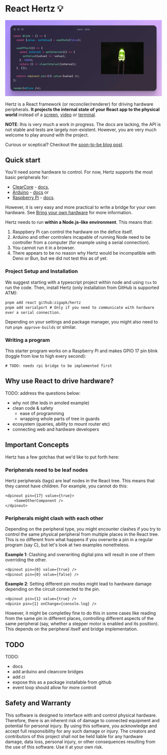 
# React Hertz 💡


![Let a picture speak a thousand words.](docs/assets/blink.gif)

Hertz is a React framework (or reconciler/renderer) for driving hardware peripherals. **It projects the internal state of your React app to the physical world** instead of a [screen](https://www.npmjs.com/package/react-dom), [video](https://www.remotion.dev/) or [terminal](https://github.com/vadimdemedes/ink).

**NOTE**: Ihis is very much a work in progress. The docs are lacking, the API is not stable and tests are largely non-existent. However, you are very much welcome to play around with the project.

Curious or sceptical? Checkout the [soon-to-be blog post](https://www.youtube.com/watch?v=xvFZjo5PgG0&list=RDxvFZjo5PgG0&start_radio=1).

## Quick start

You'll need some hardware to control. For now, Hertz supports the most basic peripherals for:
- [ClearCore](https://clearcore.ai/) - [docs](./src/bridges/clearcore/README.md),
- [Arduino](https://www.arduino.cc/) - [docs](./src/bridges/arduino/README.md) or
- [Raspberry Pi](https://www.raspberrypi.com/) - [docs](./src/bridges/raspberry/README.md).

However, it is very easy and more practical to write a bridge for your own hardware. See [Bring your own hardware](docs/bring-your-own-hardware.md) for more information.

Hertz needs to run **within a Node.js-like environment**. This means that:
1. Rasppbery Pi can control the hardware on the defice itself.
2. Arduino and other controlers incapable of running Node need to be controller from a computer (for example using a serial connection).
3. You cannot run it in a browser.
4. There appears to be no reason why Hertz would be incompatible with Deno or Bun, but we did not test this as of yet.

### Project Setup and Installation
We suggest starting with a typescript project within node and using `tsx` to run the code. Then, install Hertz (only installation from GitHub is supported ATM):

```
pnpm add react github:zigapk/hertz
pnpm add serialport # Only if you need to communicate with hardware over a serial connection.
```

Depending on your settings and package manager, you might also need to run `pnpm approve-builds` or similar.

### Writing a program

This starter program works on a Raspberry Pi and makes GPIO 17 pin blink (toggle from low to high every second):

```tsx
# TODO: needs rpi bridge to be implemented first
```

## Why use React to drive hardware?

TODO: address the questions below:
- why not (the leds in amoled example)
- clean code & safety
  - ease of programming
  - wrapping whole parts of tree in guards
- ecosystem (queries, ability to mount router etc)
- connecting web and hardware developers

## Important Concepts

Hertz has a few gotchas that we'd like to put forth here:

### Peripherals need to be leaf nodes
Hertz peripherals (tags) are leaf nodes in the React tree. This means that they cannot have children. For example, you cannot do this:
```tsx
<dpinout pin={17} value={true}>
    <SomeOtherComponent />
</dpinout>
```

### Peripherals might clash with each other
Depending on the peripheral type, you might encounter clashes if you try to control the same physical peripheral from multiple places in the React tree. This is no different from what happens if you overwrite a pin in a regular program (say C), but let's look at two examples nonetheless.

**Example 1**: Clashing and overwriting digital pins will result in one of them overriding the other.
```tsx
<dpinout pin={0} value={true} />
<dpinout pin={0} value={false} />
```

**Example 2**: Setting different pin modes might lead to hardware damage depending on the circuit connected to the pin.
```tsx
<dpinout pin={1} value={true} />
<dpinin pin={1} onChange={console.log} />
```

However, it might be completley fine to do this in some cases like reading from the same pin in different places, controlling different aspects of the same peripheral (say, whether a stepper motor is enabled and its position). This depends on the peripheral itself and bridge implementation.

## TODO

TODO:
- docs
- add arduino and clearcore bridges
- add ci
- expose this as a package installable from github
- event loop should allow for more controll



## Safety and Warranty

This software is designed to interface with and control physical hardware. Therefore, there is an inherent risk of damage to connected equipment and potential for personal injury. By using this software, you acknowledge and accept full responsibility for any such damage or injury. The creators and contributors of this project shall not be held liable for any hardware damage, data loss, personal injury, or other consequences resulting from the use of this software. Use it at your own risk.
